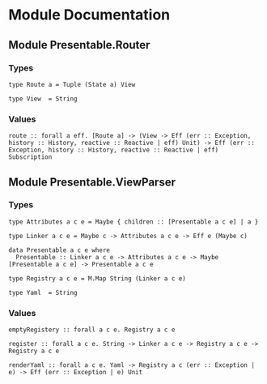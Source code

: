 # Module Documentation

## Module Presentable.Router

### Types

    type Route a = Tuple (State a) View

    type View  = String


### Values

    route :: forall a eff. [Route a] -> (View -> Eff (err :: Exception, history :: History, reactive :: Reactive | eff) Unit) -> Eff (err :: Exception, history :: History, reactive :: Reactive | eff) Subscription


## Module Presentable.ViewParser

### Types

    type Attributes a c e = Maybe { children :: [Presentable a c e] | a }

    type Linker a c e = Maybe c -> Attributes a c e -> Eff e (Maybe c)

    data Presentable a c e where
      Presentable :: Linker a c e -> Attributes a c e -> Maybe [Presentable a c e] -> Presentable a c e

    type Registry a c e = M.Map String (Linker a c e)

    type Yaml  = String


### Values

    emptyRegistery :: forall a c e. Registry a c e

    register :: forall a c e. String -> Linker a c e -> Registry a c e -> Registry a c e

    renderYaml :: forall a c e. Yaml -> Registry a c (err :: Exception | e) -> Eff (err :: Exception | e) Unit



